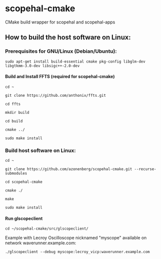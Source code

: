# scopehal-cmake
CMake build wrapper for scopehal and scopehal-apps

## How to build the host software on Linux:

### Prerequisites for GNU/Linux (Debian/Ubuntu):

`sudo apt-get install build-essential cmake pkg-config libglm-dev libgtkmm-3.0-dev libsigc++-2.0-dev`

#### Build and Install FFTS (required for scopehal-cmake)
`cd ~`

`git clone https://github.com/anthonix/ffts.git`

`cd ffts`

`mkdir build`

`cd build`

`cmake ../`

`sudo make install`

### Build host software on Linux:

`cd ~`

`git clone https://github.com/azonenberg/scopehal-cmake.git --recurse-submodules`

`cd scopehal-cmake`

`cmake ./`

`make`

`sudo make install`

#### Run glscopeclient

`cd ~/scopehal-cmake/src/glscopeclient/`

Example with Lecroy Oscilloscope nicknamed "myscope" available on network waverunner.example.com:

`./glscopeclient --debug myscope:lecroy_vicp:waverunner.example.com`
